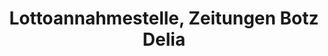 ---
title: "Lottoannahmestelle, Zeitungen Botz Delia"
url: /burghausen/lottoannahmestelle-zeitungen-botz-delia/
shop: Zeitungen
---